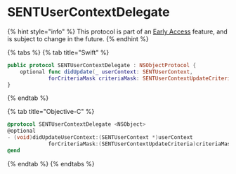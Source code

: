 # SENTUserContextDelegate

{% hint style="info" %}
This protocol is part of an [Early Access](../../../../appendix/feature-production-readiness.md) feature, and is subject to change in the future.
{% endhint %}

{% tabs %}
{% tab title="Swift" %}
```swift
public protocol SENTUserContextDelegate : NSObjectProtocol {
    optional func didUpdate(_ userContext: SENTUserContext, 
             forCriteriaMask criteriaMask: SENTUserContextUpdateCriteria)
}
```
{% endtab %}

{% tab title="Objective-C" %}
```objectivec
@protocol SENTUserContextDelegate <NSObject>
@optional
- (void)didUpdateUserContext:(SENTUserContext *)userContext
             forCriteriaMask:(SENTUserContextUpdateCriteria)criteriaMask;
@end
```
{% endtab %}
{% endtabs %}

